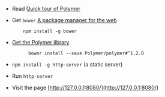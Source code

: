* Read [Quick tour of Polymer](https://www.polymer-project.org/1.0/docs/start/quick-tour.html)
* Get `bower` [A package manager for the web](http://bower.io/#install-bower)

          npm install -g bower

* [Get the Polymer library](https://www.polymer-project.org/1.0/docs/start/getting-the-code.html)

            bower install --save Polymer/polymer#^1.2.0

* `npm install -g http-server` (a static server)
* Run `http-server`
* Visit the page [http://127.0.0.1:8080/](http://127.0.0.1:8080/)
